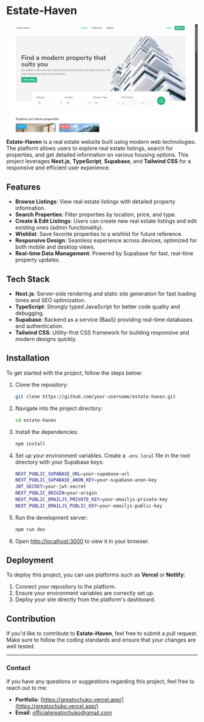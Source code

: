 # Estate-Haven
![Estate Haven home page](/public/homepage.png)

**Estate-Haven** is a real estate website built using modern web technologies. The platform allows users to explore real estate listings, search for properties, and get detailed information on various housing options. This project leverages **Next.js**, **TypeScript**, **Supabase**, and **Tailwind CSS** for a responsive and efficient user experience.

## Features

- **Browse Listings**: View real estate listings with detailed property information.
- **Search Properties**: Filter properties by location, price, and type.
- **Create & Edit Listings**: Users can create new real estate listings and edit existing ones (admin functionality).
- **Wishlist**: Save favorite properties to a wishlist for future reference.
- **Responsive Design**: Seamless experience across devices, optimized for both mobile and desktop views.
- **Real-time Data Management**: Powered by Supabase for fast, real-time property updates.

## Tech Stack

- **Next.js**: Server-side rendering and static site generation for fast loading times and SEO optimization.
- **TypeScript**: Strongly typed JavaScript for better code quality and debugging.
- **Supabase**: Backend as a service (BaaS) providing real-time databases and authentication.
- **Tailwind CSS**: Utility-first CSS framework for building responsive and modern designs quickly.

## Installation

To get started with the project, follow the steps below:

1. Clone the repository:
   ```bash
   git clone https://github.com/your-username/estate-haven.git
   ```

2. Navigate into the project directory:
   ```bash
   cd estate-haven
   ```

3. Install the dependencies:
   ```bash
   npm install
   ```

4. Set up your environment variables. Create a `.env.local` file in the root directory with your Supabase keys:
   ```bash
   NEXT_PUBLIC_SUPABASE_URL=your-supabase-url
   NEXT_PUBLIC_SUPABASE_ANON_KEY=your-supabase-anon-key
   JWT_SECRET=your-jwt-secret
   NEXT_PUBLIC_ORIGIN=your-origin
   NEXT_PUBLIC_EMAILJS_PRIVATE_KEY=your-emailjs-private-key
   NEXT_PUBLIC_EMAILJS_PUBLIC_KEY=your-emailjs-public-key
   
   ```

5. Run the development server:
   ```bash
   npm run dev
   ```

6. Open [http://localhost:3000](http://localhost:3000) to view it in your browser.

## Deployment

To deploy this project, you can use platforms such as **Vercel** or **Netlify**:

1. Connect your repository to the platform.
2. Ensure your environment variables are correctly set up.
3. Deploy your site directly from the platform's dashboard.

## Contribution

If you'd like to contribute to **Estate-Haven**, feel free to submit a pull request. Make sure to follow the coding standards and ensure that your changes are well tested.

---

### Contact

If you have any questions or suggestions regarding this project, feel free to reach out to me:

- **Portfolio**: [https://greatochuko.vercel.app/](https://greatochuko.vercel.app/)
- **Email**: officialgreatochuko@gmail.com
